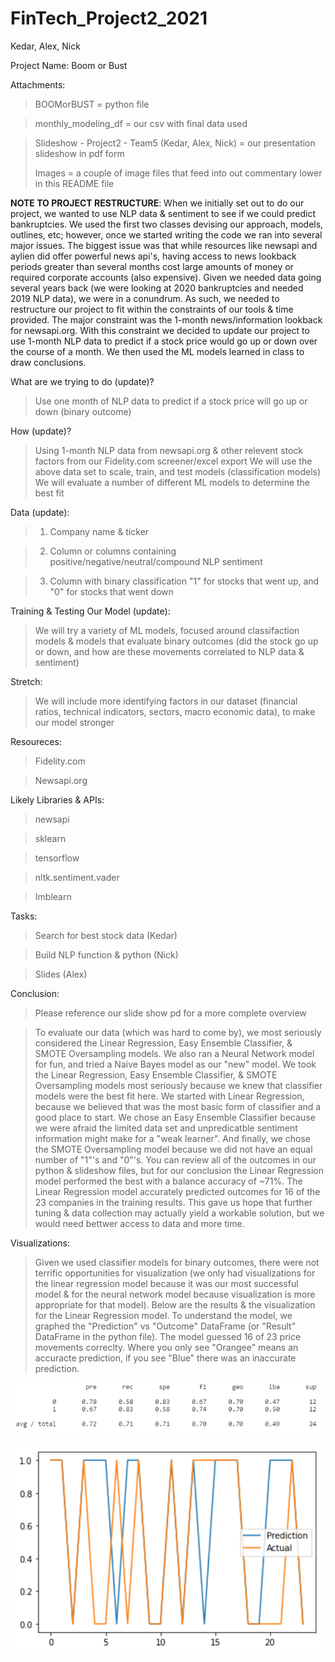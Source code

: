 # FinTech_Project2_2021

Kedar, Alex, Nick

Project Name: Boom or Bust

Attachments:

> BOOMorBUST = python file
 
> monthly_modeling_df = our csv with final data used 

> Slideshow - Project2 - Team5 (Kedar, Alex, Nick) = our presentation slideshow in pdf form 
> 
> Images = a couple of image files that feed into out commentary lower in this README file

**NOTE TO PROJECT RESTRUCTURE**: When we initially set out to do our project, we wanted to use NLP data & sentiment to see if we could predict bankruptcies. We used the first two classes devising our approach, models, outlines, etc; however, once we started writing the code we ran into several major issues. The biggest issue was that while resources like newsapi and aylien did offer powerful news api's, having access to news lookback periods greater than several months cost large amounts of money or required corporate accounts (also expensive). Given we needed data going several years back (we were looking at 2020 bankruptcies and needed 2019 NLP data), we were in a conundrum. As such, we needed to restructure our project to fit within the constraints of our tools & time provided. The major constraint was the 1-month news/information lookback for newsapi.org. With this constraint we decided to update our project to use 1-month NLP data to predict if a stock price would go up or down over the course of a month. We then used the ML models learned in class to draw conclusions.

What are we trying to do (update)?

> Use one month of NLP data to predict if a stock price will go up or down (binary outcome)
 
 
How (update)?

> Using 1-month NLP data from newsapi.org & other relevent stock factors from our Fidelity.com screener/excel export
> We will use the above data set to scale, train, and test models (classification models)
> We will evaluate a number of different ML models to determine the best fit
 
 
Data (update): 

> 1) Company name & ticker

> 2) Column or columns containing positive/negative/neutral/compound NLP sentiment

> 3) Column with binary classification "1" for stocks that went up, and "0" for stocks that went down

 
Training & Testing Our Model (update):

> We will try a variety of ML models, focused around classifaction models & models that evaluate binary outcomes (did the stock go up or down, and how are these movements correlated to NLP data & sentiment)
 
 
Stretch:

> We will include more identifying factors in our dataset (financial ratios, technical indicators, sectors, macro economic data), to make our model stronger


Resoureces:

> Fidelity.com

> Newsapi.org


Likely Libraries & APIs:

> newsapi

> sklearn

> tensorflow

> nltk.sentiment.vader
 
> Imblearn


Tasks:

> Search for best stock data (Kedar)

> Build NLP function & python (Nick)

> Slides (Alex) 


Conclusion:

> Please reference our slide show pd for a more complete overview
 
> To evaluate our data (which was hard to come by), we most seriously considered the Linear Regression, Easy Ensemble Classifier, & SMOTE Oversampling models. We also ran a Neural Network model for fun, and tried a Naive Bayes model as our "new" model. We took the Linear Regression, Easy Ensemble Classifier, & SMOTE Oversampling models most seriously because we knew that classifier models were the best fit here. We started with Linear Regression, because we believed that was the most basic form of classifier and a good place to start. We chose an Easy Ensemble Classifier because we were afraid the limited data set and unpredicatble sentiment information might make for a "weak learner". And finally, we chose the SMOTE Oversampling model because we did not have an equal number of "1"'s and "0"'s. You can review all of the outcomes in our python & slideshow files, but for our conclusion the Linear Regression model performed the best with a balance accuracy of ~71%. The Linear Regression model accurately predicted outcomes for 16 of the 23 companies in the training results. This gave us hope that further tuning & data collection may actually yield a workable solution, but we would need bettwer access to data and more time. 


Visualizations:

> Given we used classifier models for binary outcomes, there were not terrific opportunities for visualization (we only had visualizations for the linear regression model because it was our most successful model & for the neural network model because visualization is more appropriate for that model). Below are the results & the visualization for the Linear Regression model. To understand the model, we graphed the "Prediction" vs "Outcome" DataFrame (or "Result" DataFrame in the python file). The model guessed 16 of 23 price movements correclty. Where you only see "Orangee" means an accuracte prediction, if you see "Blue" there was an inaccurate prediction.

![](Images/results_matrix_image.PNG)

![](Images/results_df_image.PNG)

